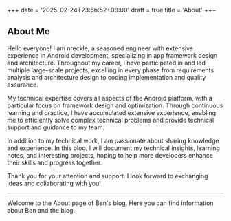 +++
date = '2025-02-24T23:56:52+08:00'
draft = true
title = 'About'
+++

## About Me

Hello everyone! I am nreckle, a seasoned engineer with extensive experience in Android development, specializing in app framework design and architecture. Throughout my career, I have participated in and led multiple large-scale projects, excelling in every phase from requirements analysis and architecture design to coding implementation and quality assurance.

My technical expertise covers all aspects of the Android platform, with a particular focus on framework design and optimization. Through continuous learning and practice, I have accumulated extensive experience, enabling me to efficiently solve complex technical problems and provide technical support and guidance to my team.

In addition to my technical work, I am passionate about sharing knowledge and experience. In this blog, I will document my technical insights, learning notes, and interesting projects, hoping to help more developers enhance their skills and progress together.

Thank you for your attention and support. I look forward to exchanging ideas and collaborating with you!

---

Welcome to the About page of Ben's blog. Here you can find information about Ben and the blog.
